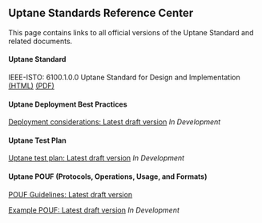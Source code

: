 ## **Uptane Standards Reference Center**

This page contains links to all official versions of the Uptane Standard and related documents.

#### **Uptane Standard** 

IEEE-ISTO: 6100.1.0.0 Uptane Standard for Design and Implementation   [(HTML)](papers/ieee-isto-6100.1.0.0.uptane-standard.html)  [(PDF)](papers/ieee-isto-6100.1.0.0.uptane-standard.pdf)

#### **Uptane Deployment Best Practices**
[Deployment considerations: Latest draft version](https://github.com/uptane/deployment-considerations)
*In Development*

#### **Uptane Test Plan**
[Uptane test plan: Latest draft version](paper/penetration_test_report.pdf)
*In Development*

#### **Uptane POUF (Protocols, Operations, Usage, and Formats)**
[POUF Guidelines: Latest draft version](https://uptane.github.io/pouf.html)

[Example POUF: Latest draft version](https://uptane.github.io/reference_pouf.html)
*In Development*
